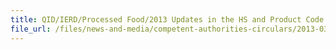 ```yaml
---
title: QID/IERD/Processed Food/2013 Updates in the HS and Product Code List (Processed Food)  
file_url: /files/news-and-media/competent-authorities-circulars/2013-03-04-CA.pdf
---
```

